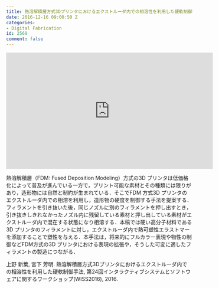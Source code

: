 ```yaml
---
title: 熱溶解積層方式3Dプリンタにおけるエクストルーダ内での相溶性を利用した硬軟制御手法
date: 2016-12-16 09:00:50 Z
categories:
- Digital Fabrication
id: 2569
comment: false
---
```


<iframe width="560" height="315" src="https://www.youtube.com/embed/1SkuxwYAKQY" frameborder="0" allowfullscreen></iframe>




熱溶解積層（FDM: Fused Deposition Modeling）方式の3D プリンタは低価格化によって普及が進んでいる一方で，プリント可能な素材とその種類には限りがあり，造形物には自然と制約が生まれている．そこでFDM 方式3D プリンタのエクストルーダ内での相溶を利用し，造形物の硬度を制御する手法を提案する．フィラメントを引き抜いた後，同じノズルに別のフィラメントを押し出すとき，引き抜きしきれなかったノズル内に残留している素材と押し出している素材がエクストルーダ内で混在する状態になり相溶する．本稿では硬い高分子材料である3D プリンタのフィラメントに対し，エクストルーダ内で熱可塑性エラストマーを添加することで塑性を与える．本手法は，将来的にフルカラー表現や物性の制御などFDM方式の3D プリンタにおける表現の拡張や，そうした可変に適したフィラメントの製造につながる．

上野 新葉, 宮下 芳明. 熱溶解積層方式3Dプリンタにおけるエクストルーダ内での相溶性を利用した硬軟制御手法, 第24回インタラクティブシステムとソフトウェアに関するワークショップ(WISS2016), 2016.
